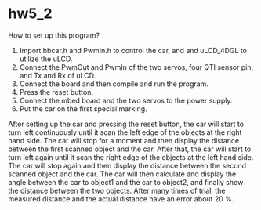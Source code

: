 # hw5_2

How to set up this program?
1. Import bbcar.h and PwmIn.h to control the car, and and uLCD_4DGL to utilize the uLCD.
2. Connect the PwmOut and PwmIn of the two servos, four QTI sensor pin, and Tx and Rx of uLCD.
3. Connect the board and then compile and run the program.
4. Press the reset button.
5. Connect the mbed board and the two servos to the power supply.
6. Put the car on the first special marking.




After setting up the car and pressing the reset button, the car will start to turn left continuously until it scan the left edge of the objects at the right hand side.
The car will stop for a moment and then display the distance between the first scanned object and the car.
After that, the car will start to turn left again until it scan the right edge of the objects at the left hand side.
The car will stop again and then display the distance between the second scanned object and the car.
The car will then calculate and display the angle between the car to object1 and the car to object2, and finally show the distance between the two objects.
After many times of trial, the measured distance and the actual distance have an error about 20 %.
